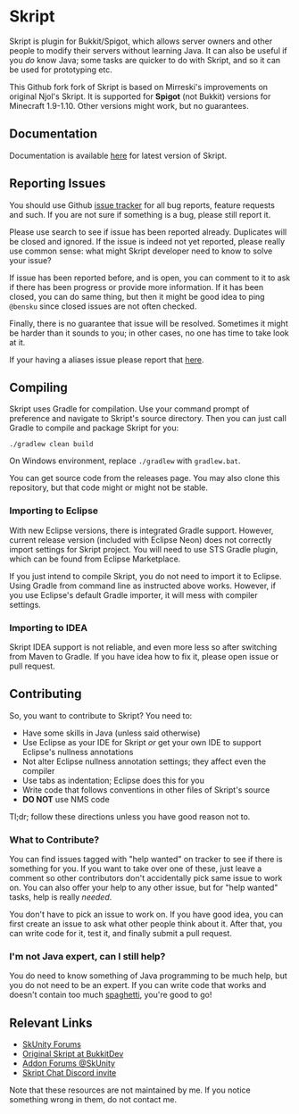 # Skript
Skript is plugin for Bukkit/Spigot, which allows server owners and other people
to modify their servers without learning Java. It can also be useful if you
*do* know Java; some tasks are quicker to do with Skript, and so it can be used
for prototyping etc.

This Github fork fork of Skript is based on Mirreski's improvements on original
Njol's Skript. It is supported for **Spigot** (not Bukkit) versions for
Minecraft 1.9-1.10. Other versions might work, but no guarantees.

## Documentation
Documentation is available [here](http://bensku.github.io/Skript/) for latest
version of Skript.

## Reporting Issues
You should use Github [issue tracker](https://github.com/bensku/Skript/issues)
for all bug reports, feature requests and such. If you are not sure if something
is a bug, please still report it.

Please use search to see if issue has been reported already. Duplicates will be
closed and ignored. If the issue is indeed not yet reported, please really
use common sense: what might Skript developer need to know to solve your issue?

If issue has been reported before, and is open, you can comment to it to ask if there
has been progress or provide more information. If it has been closed, you can do
same thing, but then it might be good idea to ping `@bensku` since closed issues
are not often checked.

Finally, there is no guarantee that issue will be resolved. Sometimes it might be
harder than it sounds to you; in other cases, no one has time to take look at it.

If your having a aliases issue please report that [here](https://github.com/tim740/skAliases/issues).

## Compiling
Skript uses Gradle for compilation. Use your command prompt of preference and
navigate to Skript's source directory. Then you can just call Gradle to compile
and package Skript for you:
```
./gradlew clean build
```
On Windows environment, replace `./gradlew` with `gradlew.bat`.

You can get source code from the releases page. You may also clone this
repository, but that code might or might not be stable.

### Importing to Eclipse
With new Eclipse versions, there is integrated Gradle support. However, current release version 
(included with Eclipse Neon) does not correctly import settings for Skript project. You will need 
to use STS Gradle plugin, which can be found from Eclipse Marketplace.

If you just intend to compile Skript, you do not need to import it to Eclipse. Using Gradle from 
command line as instructed above works. However, if you use Eclipse's default Gradle importer, 
it will mess with compiler settings.

### Importing to IDEA
Skript IDEA support is not reliable, and even more less so after switching from Maven to Gradle.
If you have idea how to fix it, please open issue or pull request.

## Contributing
So, you want to contribute to Skript? You need to:
* Have some skills in Java (unless said otherwise)
* Use Eclipse as your IDE for Skript *or* get your own IDE to support Eclipse's nullness annotations
* Not alter Eclipse nullness annotation settings; they affect even the compiler
* Use tabs as indentation; Eclipse does this for you
* Write code that follows conventions in other files of Skript's source
* **DO NOT** use NMS code

Tl;dr; follow these directions unless you have good reason not to.

### What to Contribute?
You can find issues tagged with "help wanted" on tracker to see if there is
something for you. If you want to take over one of these, just leave a comment
so other contributors don't accidentally pick same issue to work on. You can also
offer your help to any other issue, but for "help wanted" tasks, help is really
*needed*.

You don't have to pick an issue to work on. If you have good idea, you can first
create an issue to ask what other people think about it. After that, you can
write code for it, test it, and finally submit a pull request.

### I'm not Java expert, can I still help?
You do need to know something of Java programming to be much help, but you do
not need to be an expert. If you can write code that works and doesn't contain
too much [spaghetti](https://en.wikipedia.org/wiki/Spaghetti_code), you're
good to go!

## Relevant Links
* [SkUnity Forums](https://forums.skunity.com/)
* [Original Skript at BukkitDev](https://dev.bukkit.org/bukkit-plugins/skript/)
* [Addon Forums @SkUnity](https://forums.skunity.com/c/addons/none)
* [Skript Chat Discord invite](https://discord.gg/0lx4QhQvwelCZbEX)

Note that these resources are not maintained by me. If you notice something wrong in them, do not contact me.
